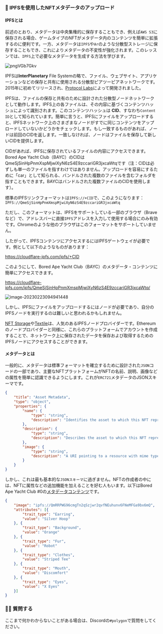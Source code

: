 ### 🤖 IPFSを使用したNFTメタデータのアップロード

#### IPFSとは

前述のとおり、メタデータは中央集権的に保存することもでき、例えば`AWS S3`に保存される場合、ゲームタイプのNFTがメタデータ内のコンテンツを簡単に拡張するのに便利です。一方、メタデータは`IPFS`や`Ar`のような分散型ストレージに保存することもでき、これによりメタデータの不変性が強化されます。このレッスンでは、`IPFS`上で必要なメタデータを生成する方法を学びます。

![pngVGb7Gkv](/public/images/Polygon-Whitelist-NFT/section-3/3_1_1.png)

IPFSは**InterPlanetary** File Systemの略で、ファイル、ウェブサイト、アプリケーションなどの保存と共有に使用される分散型ピアツーピアネットワークです。2015年に初めてリリースされ、[Protocol Labs](https://protocol.ai/)によって開発されました。

IPFSは、ファイルの保存と共有のために設計された分散型ノードネットワークとして動作します。IPFS上の各ファイルは、その内容に基づくコンテンツハッシュによって識別されます。このコンテンツハッシュは **CID**、すなわち`Content ID`として知られています。簡単に言うと、IPFSにファイルをアップロードすると、IPFSネットワーク上のさまざまなノードがすでに同じコンテンツをアップロードしていないかどうかをチェックします。もし一致するものがあれば、ノードは前回のCIDを返します。一致しなければ、ノードはファイルを保存して新しいCIDを提供します。

CIDがあれば、IPFSに保存されているファイルの内容にアクセスできます。Bored Ape Yacht Club（BAYC）のCIDはQmeSjSinHpPnmXspMjwiXyN6zS4E9zccariGR3jxcaWtqです（注：CIDは必ずしも単一のファイルを指すわけではありません。アップロードを容易にするために「car」として知られる、バンドルされた複数のファイルを含むフォルダを指すこともできます。BAYCはバンドルされた複数ファイルのCIDを使用します）。

標準のIPFSリンクフォーマットは`IPFS://+CID`で、このようになります：
`IPFS://QmeSjSinHpPnmXmspMjwiXyN6zS4E9zccariGR3jxcaWtq`

ただし、このフォーマットは、IPFSをサポートしている一部のブラウザ（Braveなど）で、アドレスバーに直接`IPFS`アドレスを入力して使用する場合にのみ有効です。Chromeのような他のブラウザはこのフォーマットをサポートしていません。

したがって、IPFSコンテンツにアクセスするにはIPFSゲートウェイが必要です。例として以下のようなものがあります：

https://cloudflare-ipfs.com/ipfs/+CID

このようにして、Bored Ape Yacht Club（BAYC）のメタデータ・コンテンツに簡単にアクセスできます。

https://cloudflare-ipfs.com/ipfs/QmeSjSinHpPnmXmspMjwiXyN6zS4E9zccariGR3jxcaWtq/

![image-20230223094941448](/public/images/Polygon-Whitelist-NFT/section-3/3_1_2.png)

しかし、IPFSにファイルをアップロードするにはノードが必要であり、自分のIPFSノードを実行するのは難しいと思われるかもしれません。

[NFT Storage](https://nft.storage/)や[Textile](https://textile.io/)は、人気のあるIPFSノードプロバイダーです。Ethereumのノードプロバイダーと同様に、これらのプラットフォームでアカウントを作成することで、ネットワーク上に保存されたデータを保存および取得するためのIPFSノードにアクセスすることができます。

#### メタデータとは

一般的に、メタデータは標準フォーマットを確立するために設計された`JSON`コードの一部であり、主要なNFTプラットフォームがNFTの名前、説明、画像などの属性を簡単に認識できるようにします。これが`ERC721`メタデータのJSONスキーマです。

```json
{
    "title": "Asset Metadata",
    "type": "object",
    "properties": {
        "name": {
            "type": "string",
            "description": "Identifies the asset to which this NFT represents"
        },
        "description": {
            "type": "string",
            "description": "Describes the asset to which this NFT represents"
        },
        "image": {
            "type": "string",
            "description": "A URI pointing to a resource with mime type image/* representing the asset to which this NFT represents. Consider making any images at a width between 320 and 1080 pixels and aspect ratio between 1.91:1 and 4:5 inclusive."
        }
    }
}
```

しかし、これは最も基本的な`JSONスキーマ`に過ぎません。NFTの作成者の中には、NFTに属性などの追加機能を加えることを好む人もいます。以下はBored Ape Yacht Club #0の[メタデータコンテンツ](https://cloudflare-ipfs.com/ipfs/QmeSjSinHpPnmXmspMjwiXyN6zS4E9zccariGR3jxcaWtq/0)です。

```json
{
    "image": "ipfs://QmRRPWG96cmgTn2qSzjwr2qvfNEuhunv6FNeMFGa9bx6mQ",
    "attributes": [{
        "trait_type": "Earring",
        "value": "Silver Hoop"
    }, {
        "trait_type": "Background",
        "value": "Orange"
    }, {
        "trait_type": "Fur",
        "value": "Robot"
    }, {
        "trait_type": "Clothes",
        "value": "Striped Tee"
    }, {
        "trait_type": "Mouth",
        "value": "Discomfort"
    }, {
        "trait_type": "Eyes",
        "value": "X Eyes"
    }]
}
```

### 🙋‍♂️ 質問する
ここまで何かわからないことがある場合は、Discordの`#polygon`で質問をしてください。